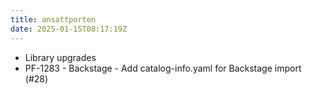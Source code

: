 ```yaml
---
title: ansattporten
date: 2025-01-15T08:17:19Z
---
```

- Library upgrades
- PF-1283 - Backstage - Add catalog-info.yaml for Backstage import (#28)

